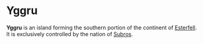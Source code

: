 # Yggru

**Yggru** is an island forming the southern portion of the continent of [Esterfell](../esterfell.md). It is exclusively controlled by the nation of [Subros](../../../ch-2-people-of-mote/societies/subros.md).
